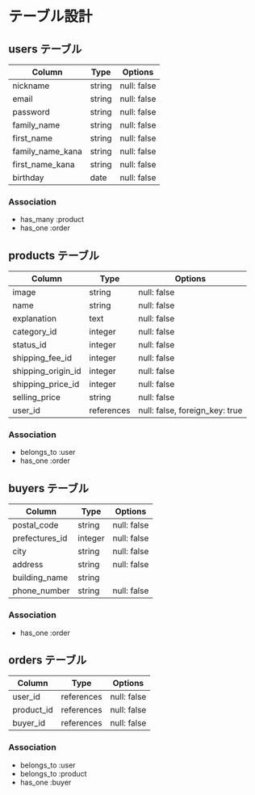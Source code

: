 # テーブル設計

## users テーブル

| Column           | Type   | Options     |
| ---------------- | ------ | ----------- |
| nickname         | string | null: false |
| email            | string | null: false |
| password         | string | null: false |
| family_name      | string | null: false |
| first_name       | string | null: false |
| family_name_kana | string | null: false |
| first_name_kana  | string | null: false |
| birthday         | date   | null: false |

### Association

- has_many :product
- has_one :order

## products テーブル

| Column              | Type       | Options                        |
| ------------------- | ---------- | ------------------------------ |
| image               | string     | null: false                    |
| name                | string     | null: false                    |
| explanation         | text       | null: false                    |
| category_id         | integer    | null: false                    |
| status_id           | integer    | null: false                    |
| shipping_fee_id     | integer    | null: false                    |
| shipping_origin_id  | integer    | null: false                    |
| shipping_price_id   | integer    | null: false                    |
| selling_price       | string     | null: false                    |
| user_id             | references | null: false, foreign_key: true |

### Association

- belongs_to :user
- has_one :order

## buyers テーブル

| Column         | Type    | Options     |
| -------------- | ------- | ----------- |
| postal_code    | string  | null: false |
| prefectures_id | integer | null: false |
| city           | string  | null: false |
| address        | string  | null: false |
| building_name  | string  |             |
| phone_number   | string  | null: false |

### Association

- has_one :order

## orders テーブル

| Column      | Type       | Options     |
| ---------   | ---------- | ----------- |
| user_id     | references | null: false |
| product_id  | references | null: false |
| buyer_id    | references | null: false |

### Association

- belongs_to :user
- belongs_to :product
- has_one :buyer
